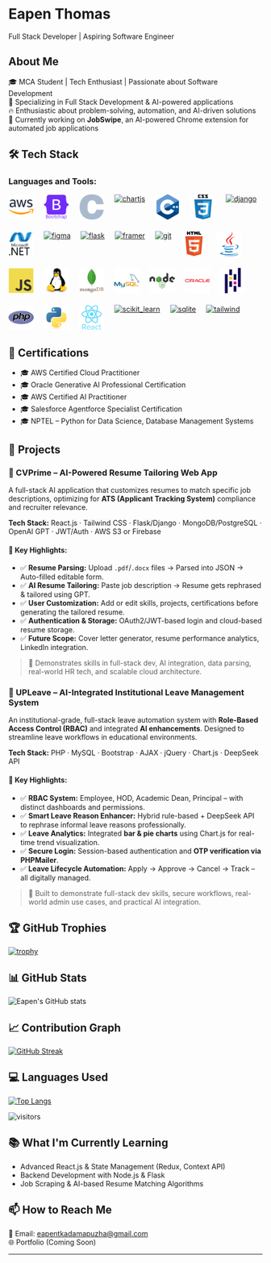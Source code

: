 
#  Eapen Thomas
Full Stack Developer | Aspiring Software Engineer  

## About Me  
🎓 MCA Student | Tech Enthusiast | Passionate about Software Development  
🌟 Specializing in Full Stack Development & AI-powered applications  
🔥 Enthusiastic about problem-solving, automation, and AI-driven solutions  
🎯 Currently working on **JobSwipe**, an AI-powered Chrome extension for automated job applications  

## 🛠 Tech Stack  

<h3 align="left">Languages and Tools:</h3>
<div align="left" style="display: flex; flex-wrap: wrap; gap: 20px; max-width: 750px;">
  <a href="https://aws.amazon.com" target="_blank" rel="noreferrer"> 
    <img src="https://raw.githubusercontent.com/devicons/devicon/master/icons/amazonwebservices/amazonwebservices-original-wordmark.svg" alt="aws" width="50" height="50"/>
  </a>
  <a href="https://getbootstrap.com" target="_blank" rel="noreferrer"> 
    <img src="https://raw.githubusercontent.com/devicons/devicon/master/icons/bootstrap/bootstrap-plain-wordmark.svg" alt="bootstrap" width="50" height="50"/>
  </a>
  <a href="https://www.cprogramming.com/" target="_blank" rel="noreferrer"> 
    <img src="https://raw.githubusercontent.com/devicons/devicon/master/icons/c/c-original.svg" alt="c" width="50" height="50"/>
  </a>
  <a href="https://www.chartjs.org" target="_blank" rel="noreferrer"> 
    <img src="https://www.chartjs.org/media/logo-title.svg" alt="chartjs" width="50" height="50"/>
  </a>
  <a href="https://www.w3schools.com/cpp/" target="_blank" rel="noreferrer"> 
    <img src="https://raw.githubusercontent.com/devicons/devicon/master/icons/cplusplus/cplusplus-original.svg" alt="cplusplus" width="50" height="50"/>
  </a>
  <a href="https://www.w3schools.com/css/" target="_blank" rel="noreferrer"> 
    <img src="https://raw.githubusercontent.com/devicons/devicon/master/icons/css3/css3-original-wordmark.svg" alt="css3" width="50" height="50"/>
  </a>
  <a href="https://www.djangoproject.com/" target="_blank" rel="noreferrer"> 
    <img src="https://cdn.worldvectorlogo.com/logos/django.svg" alt="django" width="50" height="50"/>
  </a>
  <a href="https://dotnet.microsoft.com/" target="_blank" rel="noreferrer"> 
    <img src="https://raw.githubusercontent.com/devicons/devicon/master/icons/dot-net/dot-net-original-wordmark.svg" alt="dotnet" width="50" height="50"/>
  </a>
  <a href="https://www.figma.com/" target="_blank" rel="noreferrer"> 
    <img src="https://www.vectorlogo.zone/logos/figma/figma-icon.svg" alt="figma" width="50" height="50"/>
  </a>
  <a href="https://flask.palletsprojects.com/" target="_blank" rel="noreferrer"> 
    <img src="https://www.vectorlogo.zone/logos/pocoo_flask/pocoo_flask-icon.svg" alt="flask" width="50" height="50"/>
  </a>
  <a href="https://www.framer.com/" target="_blank" rel="noreferrer"> 
    <img src="https://www.vectorlogo.zone/logos/framer/framer-icon.svg" alt="framer" width="50" height="50"/>
  </a>
  <a href="https://git-scm.com/" target="_blank" rel="noreferrer"> 
    <img src="https://www.vectorlogo.zone/logos/git-scm/git-scm-icon.svg" alt="git" width="50" height="50"/>
  </a>
  <a href="https://www.w3.org/html/" target="_blank" rel="noreferrer"> 
    <img src="https://raw.githubusercontent.com/devicons/devicon/master/icons/html5/html5-original-wordmark.svg" alt="html5" width="50" height="50"/>
  </a>
  <a href="https://www.java.com" target="_blank" rel="noreferrer"> 
    <img src="https://raw.githubusercontent.com/devicons/devicon/master/icons/java/java-original.svg" alt="java" width="50" height="50"/>
  </a>
  <a href="https://developer.mozilla.org/en-US/docs/Web/JavaScript" target="_blank" rel="noreferrer"> 
    <img src="https://raw.githubusercontent.com/devicons/devicon/master/icons/javascript/javascript-original.svg" alt="javascript" width="50" height="50"/>
  </a>
  <a href="https://www.linux.org/" target="_blank" rel="noreferrer"> 
    <img src="https://raw.githubusercontent.com/devicons/devicon/master/icons/linux/linux-original.svg" alt="linux" width="50" height="50"/>
  </a>
  <a href="https://www.mongodb.com/" target="_blank" rel="noreferrer"> 
    <img src="https://raw.githubusercontent.com/devicons/devicon/master/icons/mongodb/mongodb-original-wordmark.svg" alt="mongodb" width="50" height="50"/>
  </a>
  <a href="https://www.mysql.com/" target="_blank" rel="noreferrer"> 
    <img src="https://raw.githubusercontent.com/devicons/devicon/master/icons/mysql/mysql-original-wordmark.svg" alt="mysql" width="50" height="50"/>
  </a>
  <a href="https://nodejs.org" target="_blank" rel="noreferrer"> 
    <img src="https://raw.githubusercontent.com/devicons/devicon/master/icons/nodejs/nodejs-original-wordmark.svg" alt="nodejs" width="50" height="50"/>
  </a>
  <a href="https://www.oracle.com/" target="_blank" rel="noreferrer"> 
    <img src="https://raw.githubusercontent.com/devicons/devicon/master/icons/oracle/oracle-original.svg" alt="oracle" width="50" height="50"/>
  </a>
  <a href="https://pandas.pydata.org/" target="_blank" rel="noreferrer"> 
    <img src="https://raw.githubusercontent.com/devicons/devicon/2ae2a900d2f041da66e950e4d48052658d850630/icons/pandas/pandas-original.svg" alt="pandas" width="50" height="50"/>
  </a>
  <a href="https://www.php.net" target="_blank" rel="noreferrer"> 
    <img src="https://raw.githubusercontent.com/devicons/devicon/master/icons/php/php-original.svg" alt="php" width="50" height="50"/>
  </a>
  <a href="https://www.python.org" target="_blank" rel="noreferrer"> 
    <img src="https://raw.githubusercontent.com/devicons/devicon/master/icons/python/python-original.svg" alt="python" width="50" height="50"/>
  </a>
  <a href="https://reactjs.org/" target="_blank" rel="noreferrer"> 
    <img src="https://raw.githubusercontent.com/devicons/devicon/master/icons/react/react-original-wordmark.svg" alt="react" width="50" height="50"/>
  </a>
  <a href="https://scikit-learn.org/" target="_blank" rel="noreferrer"> 
    <img src="https://upload.wikimedia.org/wikipedia/commons/0/05/Scikit_learn_logo_small.svg" alt="scikit_learn" width="50" height="50"/>
  </a>
  <a href="https://www.sqlite.org/" target="_blank" rel="noreferrer"> 
    <img src="https://www.vectorlogo.zone/logos/sqlite/sqlite-icon.svg" alt="sqlite" width="50" height="50"/>
  </a>
  <a href="https://tailwindcss.com/" target="_blank" rel="noreferrer"> 
    <img src="https://www.vectorlogo.zone/logos/tailwindcss/tailwindcss-icon.svg" alt="tailwind" width="50" height="50"/>
  </a>
</div>

## 🏅 Certifications
- 🎓 AWS Certified Cloud Practitioner
- 🎓 Oracle Generative AI Professional Certification
- 🎓 AWS Certified AI Practitioner
- 🎓 Salesforce Agentforce Specialist Certification
- 🎓 NPTEL – Python for Data Science, Database Management Systems

## 🚀 Projects  

### 🔹 CVPrime – AI-Powered Resume Tailoring Web App

A full-stack AI application that customizes resumes to match specific job descriptions, optimizing for **ATS (Applicant Tracking System)** compliance and recruiter relevance.

**Tech Stack:** React.js · Tailwind CSS · Flask/Django · MongoDB/PostgreSQL · OpenAI GPT · JWT/Auth · AWS S3 or Firebase

#### 🧠 Key Highlights:
- ✅ **Resume Parsing:** Upload `.pdf`/`.docx` files → Parsed into JSON → Auto-filled editable form.
- ✅ **AI Resume Tailoring:** Paste job description → Resume gets rephrased & tailored using GPT.
- ✅ **User Customization:** Add or edit skills, projects, certifications before generating the tailored resume.
- ✅ **Authentication & Storage:** OAuth2/JWT-based login and cloud-based resume storage.
- ✅ **Future Scope:** Cover letter generator, resume performance analytics, LinkedIn integration.

> 📌 Demonstrates skills in full-stack dev, AI integration, data parsing, real-world HR tech, and scalable cloud architecture.


### 🔹 UPLeave – AI-Integrated Institutional Leave Management System

An institutional-grade, full-stack leave automation system with **Role-Based Access Control (RBAC)** and integrated **AI enhancements**. Designed to streamline leave workflows in educational environments.

**Tech Stack:** PHP · MySQL · Bootstrap · AJAX · jQuery · Chart.js · DeepSeek API

#### 🧠 Key Highlights:
- ✅ **RBAC System:** Employee, HOD, Academic Dean, Principal – with distinct dashboards and permissions.
- ✅ **Smart Leave Reason Enhancer:** Hybrid rule-based + DeepSeek API to rephrase informal leave reasons professionally.
- ✅ **Leave Analytics:** Integrated **bar & pie charts** using Chart.js for real-time trend visualization.
- ✅ **Secure Login:** Session-based authentication and **OTP verification via PHPMailer**.
- ✅ **Leave Lifecycle Automation:** Apply → Approve → Cancel → Track – all digitally managed.

> 📌 Built to demonstrate full-stack dev skills, secure workflows, real-world admin use cases, and practical AI integration.


## 🏆 GitHub Trophies
[![trophy](https://github-profile-trophy.vercel.app/?username=eapenthomas&theme=monokai&column=7&no-frame=true)](https://github.com/ryo-ma/github-profile-trophy)

## 📊 GitHub Stats
![Eapen's GitHub stats](https://github-readme-stats.vercel.app/api?username=eapenthomas&show_icons=true&theme=tokyonight&count_private=true)

## 📈 Contribution Graph
[![GitHub Streak](https://streak-stats.demolab.com?user=eapenthomas&theme=tokyonight&hide_border=false)](https://git.io/streak-stats)

## 💻 Languages Used
[![Top Langs](https://github-readme-stats.vercel.app/api/top-langs/?username=eapenthomas&layout=compact&theme=tokyonight)](https://github.com/anuraghazra/github-readme-stats)

![visitors](https://komarev.com/ghpvc/?username=eapenthomas&label=PROFILE+VIEWS)

  
## 📚 What I'm Currently Learning  
- Advanced React.js & State Management (Redux, Context API)  
- Backend Development with Node.js & Flask  
- Job Scraping & AI-based Resume Matching Algorithms  

## 📫 How to Reach Me  
📧 Email: [eapentkadamapuzha@gmail.com](mailto:eapentkadamapuzha@gmail.com)  
🌐 Portfolio (Coming Soon)  

---

